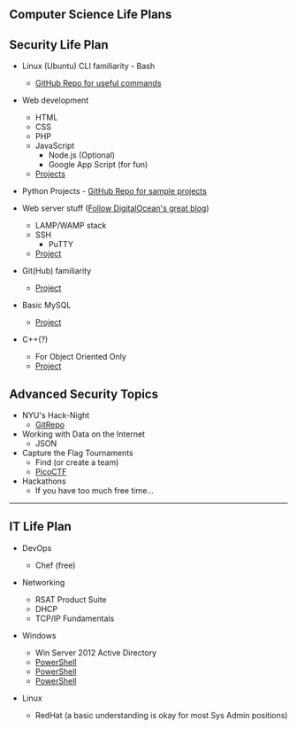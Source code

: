 **Computer Science Life Plans**
--

Security Life Plan
--

-	Linux (Ubuntu) CLI familiarity - Bash
	- [GitHub Repo for useful commands][3]
-	Web development 
	- HTML
	- CSS
	- PHP
	- JavaScript
		- Node.js (Optional)
		- Google App Script (for fun)
	- [Projects][6]
- 	Python Projects 
 	    - [GitHub Repo for sample projects][2]
-	Web server stuff ([Follow DigitalOcean's great blog][1]) 
	-	LAMP/WAMP stack
	-	SSH
		- PuTTY
	- [Project][7]
-	Git(Hub) familiarity
    - [Project][8]

- 	Basic MySQL
    - [Project][8]
-	C++(?) 
	- For Object Oriented Only
	- [Project][8]
	
Advanced Security Topics
---
- NYU's Hack-Night
	- [GitRepo][9] 
- Working with Data on the Internet
	- JSON
- Capture the Flag Tournaments
    - Find (or create a team)
    - [PicoCTF][5]
- Hackathons
	- If you have too much free time...

---

IT Life Plan
---

-	DevOps
	- Chef (free)

-	Networking 
	- RSAT Product Suite
	- DHCP
	- TCP/IP Fundamentals

- Windows
	- Win Server 2012 Active Directory
	- [PowerShell][4]
	- [PowerShell][4]
	- [PowerShell][4]

- Linux
	- RedHat (a basic understanding is okay for most Sys Admin positions)

[1]:https://www.digitalocean.com/community/tutorials
[2]:https://github.com/callmesteve/Programming-Projects
[3]:https://github.com/callmesteve/Programming-Projects
[4]:http://www.microsoftvirtualacademy.com/training-courses/getting-started-with-powershell-3-0-jump-start#fbid=mw0srsooh1f
[5]:https://picoctf.com/learn
[6]:https://github.com/callmesteve/Programming-Projects
[7]:https://github.com/callmesteve/Programming-Projects
[8]:https://github.com/callmesteve/Programming-Projects
[9]:https://github.com/isislab/Hack-Night
